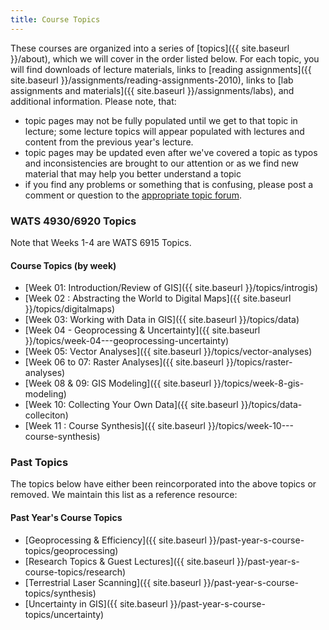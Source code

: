 ```yaml
---
title: Course Topics
---
```


These courses are organized into a series of [topics]({{ site.baseurl }}/about), which we will cover in the order listed below.  For each topic, you will find downloads of lecture materials, links to  [reading assignments]({{ site.baseurl }}/assignments/reading-assignments-2010), links to [lab assignments and materials]({{ site.baseurl }}/assignments/labs), and additional information. Please note, that:

- topic pages may not be fully populated until we get to that topic in lecture; some lecture topics will appear populated with lectures and content from the previous year's lecture.
- topic pages may be updated even after we've covered a topic as typos and inconsistencies are brought to our attention or as we find new material that may help you better understand a topic
- if you find any problems or something that is confusing, please post a comment or question to the [appropriate topic forum](http://forum.bluezone.usu.edu/gis).

### WATS 4930/6920 Topics

Note that Weeks 1-4 are WATS 6915 Topics.

#### Course Topics ‎(by week)‎

- [Week 01: Introduction/Review of GIS]({{ site.baseurl }}/topics/introgis)
- [Week 02 : Abstracting the World to Digital Maps]({{ site.baseurl }}/topics/digitalmaps)
- [Week 03: Working with Data in GIS]({{ site.baseurl }}/topics/data)
- [Week 04 - Geoprocessing & Uncertainty]({{ site.baseurl }}/topics/week-04---geoprocessing-uncertainty)
- [Week 05: Vector Analyses]({{ site.baseurl }}/topics/vector-analyses)
- [Week 06 to 07: Raster Analyses]({{ site.baseurl }}/topics/raster-analyses)
- [Week 08 & 09: GIS Modeling]({{ site.baseurl }}/topics/week-8-gis-modeling)
- [Week 10: Collecting Your Own Data]({{ site.baseurl }}/topics/data-colleciton)
- [Week 11 : Course Synthesis]({{ site.baseurl }}/topics/week-10---course-synthesis)

### Past Topics

The topics below have either been reincorporated into the above topics or removed. We maintain this list as a reference resource:

#### Past Year's Course Topics

- [Geoprocessing & Efficiency]({{ site.baseurl }}/past-year-s-course-topics/geoprocessing)
- [Research Topics & Guest Lectures]({{ site.baseurl }}/past-year-s-course-topics/research)
- [Terrestrial Laser Scanning]({{ site.baseurl }}/past-year-s-course-topics/synthesis)
- [Uncertainty in GIS]({{ site.baseurl }}/past-year-s-course-topics/uncertainty)

